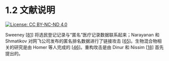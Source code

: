 # 1.2 文献说明

[![License: CC BY-NC-ND 4.0](https://img.shields.io/badge/License-CC\_BY--NC--ND\_4.0-lightgrey.svg)](https://creativecommons.org/licenses/by-nc-nd/4.0/)

Sweeney [[81](https://dp.matrixai.net/references)] 将选民登记记录与“匿名”医疗记录数据联系起来；Narayanan 和 Shmatikov 对网飞公司发布的匿名排名数据进行了链接攻击 [[65](https://dp.matrixai.net/references)]。生物混合物相关的研究是由 Homer 等人完成的 [[46](https://dp.matrixai.net/references)]。重构攻击是由 Dinur 和 Nissim [[18](https://dp.matrixai.net/references)] 首先提出的。
